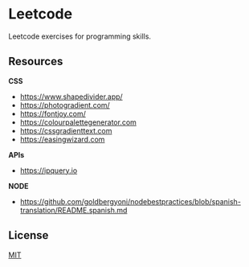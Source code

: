 # Leetcode

Leetcode exercises for programming skills.

## Resources

**CSS**

- https://www.shapedivider.app/
- https://photogradient.com/
- https://fontjoy.com/
- https://colourpalettegenerator.com
- https://cssgradienttext.com
- https://easingwizard.com

**APIs**
- https://ipquery.io

**NODE**
- https://github.com/goldbergyoni/nodebestpractices/blob/spanish-translation/README.spanish.md
## License

[MIT](./LICENSE)
